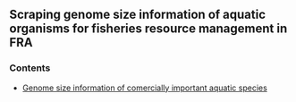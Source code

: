 ## Scraping genome size information of aquatic organisms for fisheries resource management in FRA

### Contents

* [Genome size information of comercially important aquatic species](fishes_genome_size.csv)


